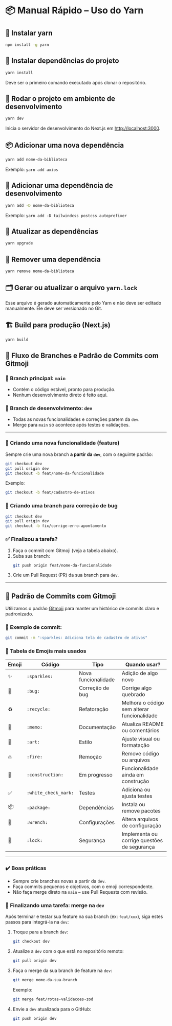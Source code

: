 # 📦 Manual Rápido – Uso do Yarn

## 🔧 Instalar yarn
```bash
npm install -g yarn
```

## 🔧 Instalar dependências do projeto
```bash
yarn install
```
Deve ser o primeiro comando executado após clonar o repositório.

## 🚀 Rodar o projeto em ambiente de desenvolvimento
```bash
yarn dev
```
Inicia o servidor de desenvolvimento do Next.js em [http://localhost:3000](http://localhost:3000).

## 📦 Adicionar uma nova dependência
```bash
yarn add nome-da-biblioteca
```
Exemplo: `yarn add axios`

## 🧪 Adicionar uma dependência de desenvolvimento
```bash
yarn add -D nome-da-biblioteca
```
Exemplo: `yarn add -D tailwindcss postcss autoprefixer`

## 🔄 Atualizar as dependências
```bash
yarn upgrade
```

## 🧹 Remover uma dependência
```bash
yarn remove nome-da-biblioteca
```

## 🗂️ Gerar ou atualizar o arquivo `yarn.lock`
Esse arquivo é gerado automaticamente pelo Yarn e não deve ser editado manualmente. Ele deve ser versionado no Git.

## 🏗️ Build para produção (Next.js)
```bash
yarn build
```


## 🌿 Fluxo de Branches e Padrão de Commits com Gitmoji

### 📌 Branch principal: `main`
- Contém o código estável, pronto para produção.
- Nenhum desenvolvimento direto é feito aqui.

### 🚧 Branch de desenvolvimento: `dev`
- Todas as novas funcionalidades e correções partem da `dev`.
- Merge para `main` só acontece após testes e validações.

---

### 🔀 Criando uma nova funcionalidade (feature)

Sempre crie uma nova branch **a partir da `dev`**, com o seguinte padrão:

```bash
git checkout dev
git pull origin dev
git checkout -b feat/nome-da-funcionalidade
```

Exemplo:
```bash
git checkout -b feat/cadastro-de-ativos
```

### 🧹 Criando uma branch para correção de bug
```bash
git checkout dev
git pull origin dev
git checkout -b fix/corrige-erro-apontamento
```

### ✅ Finalizou a tarefa?
1. Faça o commit com Gitmoji (veja a tabela abaixo).
2. Suba sua branch:
    ```bash
    git push origin feat/nome-da-funcionalidade
    ```
3. Crie um Pull Request (PR) da sua branch para `dev`.

---

## 💬 Padrão de Commits com Gitmoji

Utilizamos o padrão [Gitmoji](https://gitmoji.dev/) para manter um histórico de commits claro e padronizado.

### 📌 Exemplo de commit:
```bash
git commit -m ":sparkles: Adiciona tela de cadastro de ativos"
```

### 📘 Tabela de Emojis mais usados

| Emoji | Código            | Tipo                  | Quando usar?                                      |
|-------|-------------------|-----------------------|--------------------------------------------------|
| ✨    | `:sparkles:`      | Nova funcionalidade   | Adição de algo novo                              |
| 🐛    | `:bug:`           | Correção de bug       | Corrige algo quebrado                            |
| ♻️    | `:recycle:`       | Refatoração           | Melhora o código sem alterar funcionalidade      |
| 📝    | `:memo:`          | Documentação          | Atualiza README ou comentários                   |
| 🎨    | `:art:`           | Estilo                | Ajuste visual ou formatação                      |
| 🔥    | `:fire:`          | Remoção               | Remove código ou arquivos                        |
| 🚧    | `:construction:`  | Em progresso          | Funcionalidade ainda em construção               |
| ✅    | `:white_check_mark:` | Testes             | Adiciona ou ajusta testes                        |
| 📦    | `:package:`       | Dependências          | Instala ou remove pacotes                        |
| 🔧    | `:wrench:`        | Configurações         | Altera arquivos de configuração                  |
| 🔐    | `:lock:`           | Segurança             | Implementa ou corrige questões de segurança      |

---

### ✔️ Boas práticas
- Sempre crie branches novas a partir da `dev`.
- Faça commits pequenos e objetivos, com o emoji correspondente.
- Não faça merge direto na `main` – use Pull Requests com revisão.

### 🔁 Finalizando uma tarefa: merge na `dev`

Após terminar e testar sua feature na sua branch (ex: `feat/xxx`), siga estes passos para integrá-la na `dev`:

1. Troque para a branch `dev`:
    ```bash
    git checkout dev
    ```

2. Atualize a `dev` com o que está no repositório remoto:
    ```bash
    git pull origin dev
    ```

3. Faça o merge da sua branch de feature na `dev`:
    ```bash
    git merge nome-da-sua-branch
    ```
    Exemplo:
    ```bash
    git merge feat/rotas-validacoes-zod
    ```

4. Envie a `dev` atualizada para o GitHub:
    ```bash
    git push origin dev
    ```
